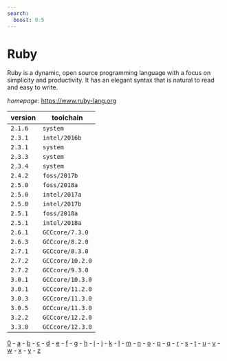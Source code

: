 ```yaml
---
search:
  boost: 0.5
---
```

# Ruby

Ruby is a dynamic, open source programming language with   a focus on simplicity and productivity. It has an elegant syntax that is   natural to read and easy to write.

*homepage*: <https://www.ruby-lang.org>

version | toolchain
--------|----------
``2.1.6`` | ``system``
``2.3.1`` | ``intel/2016b``
``2.3.1`` | ``system``
``2.3.3`` | ``system``
``2.3.4`` | ``system``
``2.4.2`` | ``foss/2017b``
``2.5.0`` | ``foss/2018a``
``2.5.0`` | ``intel/2017a``
``2.5.0`` | ``intel/2017b``
``2.5.1`` | ``foss/2018a``
``2.5.1`` | ``intel/2018a``
``2.6.1`` | ``GCCcore/7.3.0``
``2.6.3`` | ``GCCcore/8.2.0``
``2.7.1`` | ``GCCcore/8.3.0``
``2.7.2`` | ``GCCcore/10.2.0``
``2.7.2`` | ``GCCcore/9.3.0``
``3.0.1`` | ``GCCcore/10.3.0``
``3.0.1`` | ``GCCcore/11.2.0``
``3.0.3`` | ``GCCcore/11.3.0``
``3.0.5`` | ``GCCcore/11.3.0``
``3.2.2`` | ``GCCcore/12.2.0``
``3.3.0`` | ``GCCcore/12.3.0``

[0](../0/index.md) - [a](../a/index.md) - [b](../b/index.md) - [c](../c/index.md) - [d](../d/index.md) - [e](../e/index.md) - [f](../f/index.md) - [g](../g/index.md) - [h](../h/index.md) - [i](../i/index.md) - [j](../j/index.md) - [k](../k/index.md) - [l](../l/index.md) - [m](../m/index.md) - [n](../n/index.md) - [o](../o/index.md) - [p](../p/index.md) - [q](../q/index.md) - [r](../r/index.md) - [s](../s/index.md) - [t](../t/index.md) - [u](../u/index.md) - [v](../v/index.md) - [w](../w/index.md) - [x](../x/index.md) - [y](../y/index.md) - [z](../z/index.md)

